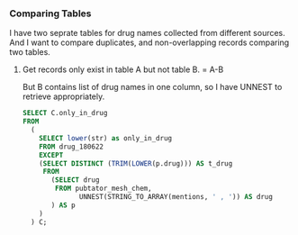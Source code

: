 ### Comparing Tables

I have two seprate tables for drug names collected from different sources. And I want to compare duplicates, and non-overlapping records comparing two tables.

1. Get records only exist in table A but not table B. = A-B

   But B contains list of drug names in one column, so I have UNNEST to retrieve appropriately.

   ```sql
   SELECT C.only_in_drug
   FROM
     (
       SELECT lower(str) as only_in_drug
       FROM drug_180622
       EXCEPT
       (SELECT DISTINCT (TRIM(LOWER(p.drug))) AS t_drug
        FROM
          (SELECT drug
           FROM pubtator_mesh_chem,
                 UNNEST(STRING_TO_ARRAY(mentions, ' , ')) AS drug
          ) AS p
       )
     ) C;
   ```
